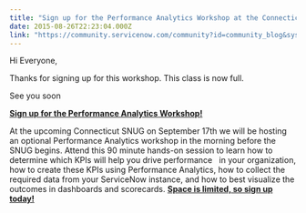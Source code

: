 ```yaml
---
title: "Sign up for the Performance Analytics Workshop at the Connecticut SNUG This class is now full"
date: 2015-08-26T22:23:04.000Z
link: "https://community.servicenow.com/community?id=community_blog&sys_id=1b5eeaaddbd0dbc01dcaf3231f9619ef"
---
```

<p>Hi Everyone,</p><p>Thanks for signing up for this workshop. This class is now full.</p><p>See you soon</p><p></p><p><a href="http://info.servicenow.com/LP=4124"><strong>Sign up for the Performance Analytics Workshop!</strong></a></p><p></p><p>At the upcoming Connecticut SNUG on September 17th we will be hosting an optional Performance Analytics workshop in the morning before the SNUG begins. Attend this 90 minute hands-on session to learn how to determine which KPIs will help you drive performance   in your organization, how to create these KPIs using Performance Analytics, how to collect the required data from your ServiceNow instance, and how to best visualize the outcomes in dashboards and scorecards. <a href="http://info.servicenow.com/LP=4124"><strong>Space is limited, so sign up today!</strong></a></p>